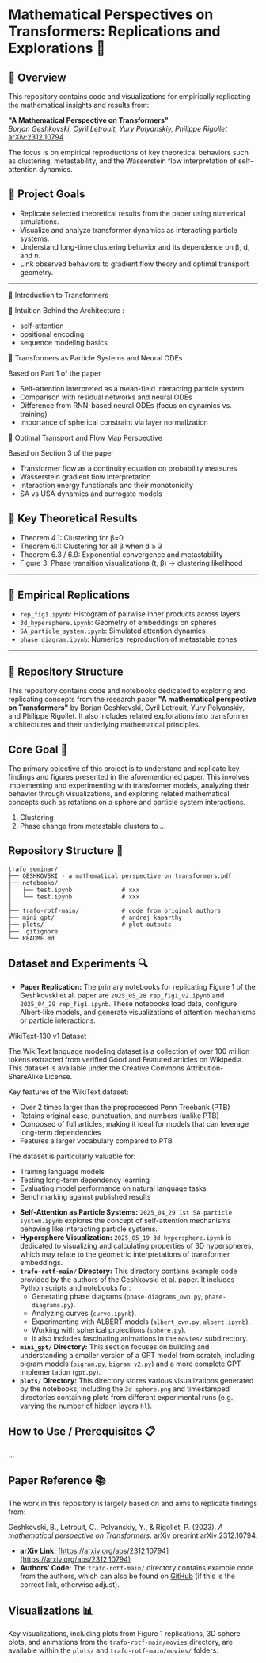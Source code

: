 # Mathematical Perspectives on Transformers: Replications and Explorations 🔬

## 📌 Overview

This repository contains code and visualizations for empirically replicating the mathematical insights and results from:

**"A Mathematical Perspective on Transformers"**  
*Borjan Geshkovski, Cyril Letrouit, Yury Polyanskiy, Philippe Rigollet*  
[arXiv:2312.10794](https://arxiv.org/abs/2312.10794)

The focus is on empirical reproductions of key theoretical behaviors such as clustering, metastability, and the Wasserstein flow interpretation of self-attention dynamics.

## 🎯 Project Goals

- Replicate selected theoretical results from the paper using numerical simulations.
- Visualize and analyze transformer dynamics as interacting particle systems.
- Understand long-time clustering behavior and its dependence on β, d, and n.
- Link observed behaviors to gradient flow theory and optimal transport geometry.

---

🧠 Introduction to Transformers

🧩 Intuition Behind the Architecture : 
- self-attention
- positional encoding
- sequence modeling basics

🌊 Transformers as Particle Systems and Neural ODEs

Based on Part 1 of the paper

- Self-attention interpreted as a mean-field interacting particle system  
- Comparison with residual networks and neural ODEs  
- Difference from RNN-based neural ODEs (focus on dynamics vs. training)  
- Importance of spherical constraint via layer normalization

🔁 Optimal Transport and Flow Map Perspective

Based on Section 3 of the paper

- Transformer flow as a continuity equation on probability measures  
- Wasserstein gradient flow interpretation  
- Interaction energy functionals and their monotonicity  
- SA vs USA dynamics and surrogate models

## 📐 Key Theoretical Results

<!-- Only high-level summaries -->

- Theorem 4.1: Clustering for β=0  
- Theorem 6.1: Clustering for all β when d ≥ 3  
- Theorem 6.3 / 6.9: Exponential convergence and metastability  
- Figure 3: Phase transition visualizations (t, β) → clustering likelihood

---

## 🔬 Empirical Replications

- `rep_fig1.ipynb`: Histogram of pairwise inner products across layers  
- `3d_hypersphere.ipynb`: Geometry of embeddings on spheres  
- `SA_particle_system.ipynb`: Simulated attention dynamics  
- `phase_diagram.ipynb`: Numerical reproduction of metastable zones

---

## 📁 Repository Structure

This repository contains code and notebooks dedicated to exploring and replicating concepts from the research paper **"A mathematical perspective on Transformers"** by Borjan Geshkovski, Cyril Letrouit, Yury Polyanskiy, and Philippe Rigollet. It also includes related explorations into transformer architectures and their underlying mathematical principles.

## Core Goal 🎯

The primary objective of this project is to understand and replicate key findings and figures presented in the aforementioned paper. This involves implementing and experimenting with transformer models, analyzing their behavior through visualizations, and exploring related mathematical concepts such as rotations on a sphere and particle system interactions.

1. Clustering
2. Phase change from metastable clusters to ...

## Repository Structure 📁

```
trafo_seminar/
├── GESHKOVSKI - a mathematical perspective on transformers.pdf 
├── notebooks/
│   ├── test.ipynb              # xxx
│   └── test.ipynb              # xxx
│
├── trafo-rotf-main/            # code from original authors
├── mini_gpt/                   # andrej kaparthy
├── plots/                      # plot outputs
├── .gitignore
└── README.md
```

## Dataset and Experiments 🔍

*   **Paper Replication:** The primary notebooks for replicating Figure 1 of the Geshkovski et al. paper are `2025_05_28 rep_fig1_v2.ipynb` and `2025_04_29 rep_fig1.ipynb`. These notebooks load data, configure Albert-like models, and generate visualizations of attention mechanisms or particle interactions.

WikiText-130 v1 Dataset

The WikiText language modeling dataset is a collection of over 100 million tokens extracted from verified Good and Featured articles on Wikipedia. This dataset is available under the Creative Commons Attribution-ShareAlike License.

Key features of the WikiText dataset:
- Over 2 times larger than the preprocessed Penn Treebank (PTB)
- Retains original case, punctuation, and numbers (unlike PTB)
- Composed of full articles, making it ideal for models that can leverage long-term dependencies
- Features a larger vocabulary compared to PTB

The dataset is particularly valuable for:
- Training language models
- Testing long-term dependency learning
- Evaluating model performance on natural language tasks
- Benchmarking against published results

*   **Self-Attention as Particle Systems:** `2025_04_29 1st SA particle system.ipynb` explores the concept of self-attention mechanisms behaving like interacting particle systems.
*   **Hypersphere Visualization:** `2025_05_19 3d hypersphere.ipynb` is dedicated to visualizing and calculating properties of 3D hyperspheres, which may relate to the geometric interpretations of transformer embeddings.
*   **`trafo-rotf-main/` Directory:** This directory contains example code provided by the authors of the Geshkovski et al. paper. It includes Python scripts and notebooks for:
    *   Generating phase diagrams (`phase-diagrams_own.py`, `phase-diagrams.py`).
    *   Analyzing curves (`curve.ipynb`).
    *   Experimenting with ALBERT models (`albert_own.py`, `albert.ipynb`).
    *   Working with spherical projections (`sphere.py`).
    *   It also includes fascinating animations in the `movies/` subdirectory.
*   **`mini_gpt/` Directory:** This section focuses on building and understanding a smaller version of a GPT model from scratch, including bigram models (`bigram.py`, `bigram v2.py`) and a more complete GPT implementation (`gpt.py`).
*   **`plots/` Directory:** This directory stores various visualizations generated by the notebooks, including the `3d sphere.png` and timestamped directories containing plots from different experimental runs (e.g., varying the number of hidden layers `hl`).

## How to Use / Prerequisites 📋

...

## Paper Reference 📚

The work in this repository is largely based on and aims to replicate findings from:

Geshkovski, B., Letrouit, C., Polyanskiy, Y., & Rigollet, P. (2023). *A mathematical perspective on Transformers*. arXiv preprint arXiv:2312.10794.
*   **arXiv Link:** [https://arxiv.org/abs/2312.10794](https://arxiv.org/abs/2312.10794)
*   **Authors' Code:** The `trafo-rotf-main/` directory contains example code from the authors, which can also be found on [GitHub](https://github.com/borjanG/2023-transformers-rotf) (if this is the correct link, otherwise adjust).

## Visualizations 📊

Key visualizations, including plots from Figure 1 replications, 3D sphere plots, and animations from the `trafo-rotf-main/movies` directory, are available within the `plots/` and `trafo-rotf-main/movies/` folders.